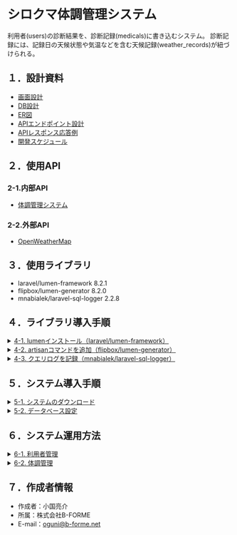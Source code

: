 # シロクマ体調管理システム

利用者(users)の診断結果を、診断記録(medicals)に書き込むシステム。
診断記録には、記録日の天候状態や気温などを含む天候記録(weather_records)が紐づけられる。

## １．設計資料

  - [画面設計](https://docs.google.com/drawings/d/1HRpf0FsIG2ihrmZNM-kWKNghog_lJaFbb94c3Ihc5AA/edit)
  - [DB設計](https://docs.google.com/spreadsheets/d/1Dpr1UnTkSQ4foVOOafWeTkwmj__GR3jDHQJB0EJjQD8/edit#gid=355284150)
  - [ER図](https://app.diagrams.net/#G1uFSoukUeDH5xBLUCRw7Xq_U4bZjIn8k6)
  - [APIエンドポイント設計](https://docs.google.com/document/d/1nzwOOMiTEX0H6Al8D5FQha6ZRQWBpHxF127H54lwwH8/edit#heading=h.ufngolqh9dqd)
  - [APIレスポンス応答例](https://docs.google.com/document/d/1xhV_T4maI_YK_tYLV0B6tEElpyJqqwXdqqCGvDUCdVc/edit#heading=h.ufngolqh9dqd)
  - [開発スケジュール](https://docs.google.com/spreadsheets/d/1pktmIHOrpgIP3QI_BYsrIrVsLGvIot12vGroCmr9JU0/edit#gid=0)

## ２．使用API
### 2-1.内部API
* [体調管理システム](http://localhost:8000)
### 2-2.外部API
* [OpenWeatherMap](https://openweathermap.org/api)

## ３．使用ライブラリ

* laravel/lumen-framework 8.2.1
* flipbox/lumen-generator 8.2.0
* mnabialek/laravel-sql-logger 2.2.8

## ４．ライブラリ導入手順
<details>
<summary><u>4-1. lumenインストール（laravel/lumen-framework）</u></summary>
<br>

**> installコマンド**

```
composer create-project --prefer-dist laravel/lumen vital_management_system
```

**> bootstrap\app.php**

```php
//ファサードとエロケントのコメントアウトを解除
$app->withFacades();
$app->withEloquent();
```
<br>
</details>

<details>
<summary><u>4-2. artisanコマンドを追加（flipbox/lumen-generator）</u></summary>
<br>

**> installコマンド**

```
composer require flipbox/lumen-generator
```

**> bootstrap\app.php**

```php
//サービスプロバイダを追加
$app->register(Flipbox\LumenGenerator\LumenGeneratorServiceProvider::class);
```
<br>
</details>

<details>
<summary><u>4-3. クエリログを記録（mnabialek/laravel-sql-logger）</u></summary>
<br>

**> installコマンド**

```
composer require mnabialek/laravel-sql-logger --dev
```

**> .envに追記**

```
SQL_LOGGER_DIRECTORY="logs/sql"
SQL_LOGGER_USE_SECONDS=false
SQL_LOGGER_CONSOLE_SUFFIX=
SQL_LOGGER_LOG_EXTENSION=".sql"
SQL_LOGGER_ALL_QUERIES_ENABLED=true
SQL_LOGGER_ALL_QUERIES_OVERRIDE=false
SQL_LOGGER_ALL_QUERIES_PATTERN="#.*#i"
SQL_LOGGER_ALL_QUERIES_FILE_NAME="[Y-m-d]-log"
SQL_LOGGER_SLOW_QUERIES_ENABLED=true
SQL_LOGGER_SLOW_QUERIES_MIN_EXEC_TIME=100
SQL_LOGGER_SLOW_QUERIES_PATTERN="#.*#i"
SQL_LOGGER_SLOW_QUERIES_FILE_NAME="[Y-m-d]-slow-log"
SQL_LOGGER_FORMAT_NEW_LINES_TO_SPACES=false
SQL_LOGGER_FORMAT_ENTRY_FORMAT="/* [origin]\\n   Query [query_nr] - [datetime] [[query_time]] */\\n[query]\\n[separator]\\n"

```

**> bootstrap\app.php**

```php
//サービスプロバイダを追加
$app->register(Mnabialek\LaravelSqlLogger\Providers\ServiceProvider::class);
```
<br>
</details>


## ５．システム導入手順
<details>
<summary><u>5-1. システムのダウンロード</u></summary>
<br>

**> git cloneコマンド**

```
git clone https://github.com/b-forme-oguni/vital_management_system.git
```
<br>
</details>

<details>
<summary><u>5-2. データベース設定</u></summary>
<br>

**> .envのデータベース設定を編集**

```
DB_DATABASE=vital_management_system
DB_USERNAME=root
DB_PASSWORD=
```
<br>
</details>

## ６．システム運用方法
<details>
<summary><u>6-1. 利用者管理</u></summary>

- 6-1-1 利用者の登録
- 6-1-2 利用者情報の編集
- 6-1-3 利用者情報の削除
- 6-1-1 利用者の登録

</details>

<details>
<summary><u>6-2. 体調管理</u></summary>

- 6-2-1 体調の登録
- 6-2-2 体調の編集
- 6-2-3 利用者の月間体調表の出力

</details>

## ７．作成者情報

* 作成者：小国亮介
* 所属：株式会社B-FORME
* E-mail：oguni@b-forme.net
